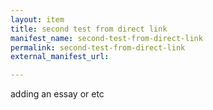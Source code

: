 ```yaml
---
layout: item
title: second test from direct link
manifest_name: second-test-from-direct-link
permalink: second-test-from-direct-link
external_manifest_url: 

---
```

<!-- Add an essay or interpretive material below this line,
using HTML or markdown.  Do not modify this file above this line -->
adding an essay or etc
